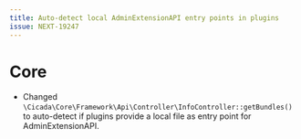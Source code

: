 ```yaml
---
title: Auto-detect local AdminExtensionAPI entry points in plugins
issue: NEXT-19247
---
```

# Core
* Changed `\Cicada\Core\Framework\Api\Controller\InfoController::getBundles()` to auto-detect if plugins provide a local file as entry point for AdminExtensionAPI.
